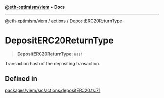 [**@eth-optimism/viem**](../../README.md) • **Docs**

***

[@eth-optimism/viem](../../README.md) / [actions](../README.md) / DepositERC20ReturnType

# DepositERC20ReturnType

> **DepositERC20ReturnType**: `Hash`

Transaction hash of the depositing transaction.

## Defined in

[packages/viem/src/actions/depositERC20.ts:71](https://github.com/ethereum-optimism/ecosystem/blob/8c0ceae82d8e909c0d00b4601d7c7276090774cc/packages/viem/src/actions/depositERC20.ts#L71)
